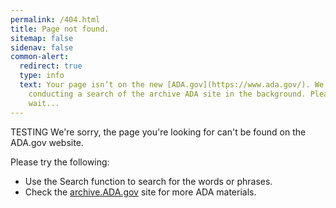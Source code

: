 ```yaml
---
permalink: /404.html
title: Page not found.
sitemap: false
sidenav: false
common-alert:
  redirect: true
  type: info
  text: Your page isn’t on the new [ADA.gov](https://www.ada.gov/). We are
    conducting a search of the archive ADA site in the background. Please
    wait...
---
```

TESTING
We're sorry, the page you're looking for can't be found on the ADA.gov website.

Please try the following:

- Use the Search function to search for the words or phrases.
- Check the <a target="blank" href="https://archive.ada.gov">archive.ADA.gov</a> site for more ADA materials.
